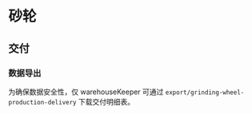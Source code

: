 # 砂轮

交付
---------------------------------------------------------------------------

### 数据导出
为确保数据安全性，仅 warehouseKeeper 可通过 `export/grinding-wheel-production-delivery` 下载交付明细表。

